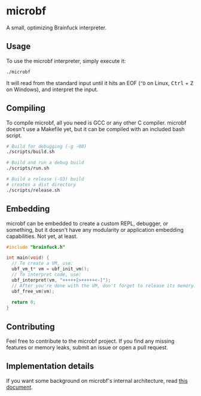 # microbf
A small, optimizing Brainfuck interpreter.

## Usage
To use the microbf interpreter, simply execute it:
```
./microbf
```
It will read from the standard input until it hits an EOF (`^D` on Linux,
<kbd>Ctrl</kbd> + <kbd>Z</kbd> on Windows), and interpret the input.

## Compiling
To compile microbf, all you need is GCC or any other C compiler.
microbf doesn't use a Makefile yet, but it can be compiled with an included
bash script.
```bash
# Build for debugging (-g -O0)
./scripts/build.sh

# Build and run a debug build
./scripts/run.sh

# Build a release (-O3) build
# creates a dist directory
./scripts/release.sh
```

## Embedding
microbf can be embedded to create a custom REPL, debugger, or something, but it
doesn't have any modularity or application embedding capabilities.
Not yet, at least.
```c
#include "brainfuck.h"

int main(void) {
  // To create a VM, use:
  ubf_vm_t* vm = ubf_init_vm();
  // To interpret code, use:
  ubf_interpret(vm, "+++++[>+++++<-]");
  // After you're done with the VM, don't forget to release its memory:
  ubf_free_vm(vm);
  
  return 0;
}
```

## Contributing
Feel free to contribute to the microbf project. If you find any missing
features or memory leaks, submit an issue or open a pull request.

## Implementation details
If you want some background on microbf's internal architecture, read
[this document](docs/implementation.md).

